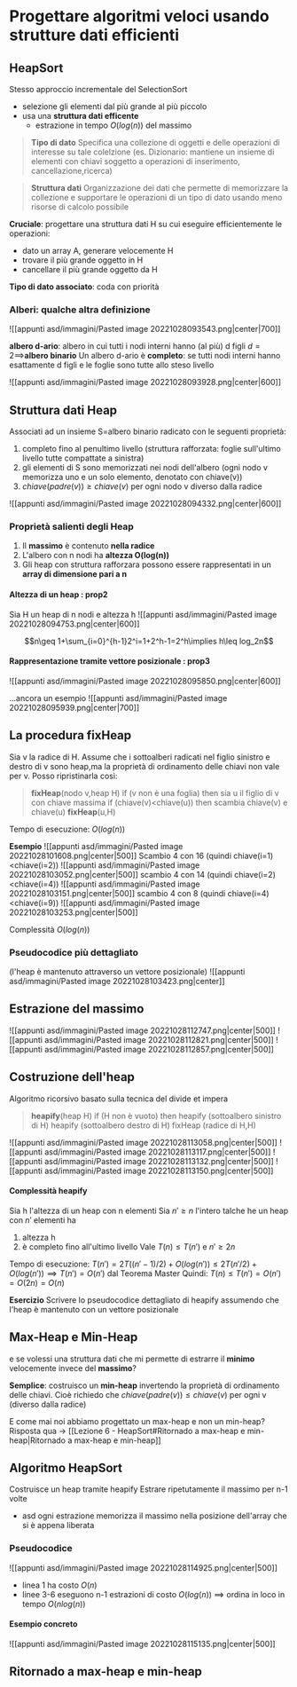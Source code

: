 # Progettare algoritmi veloci usando strutture dati efficienti

## HeapSort
Stesso approccio incrementale del SelectionSort
- selezione gli elementi dal più grande al più piccolo
- usa una **struttura dati efficente**
	- estrazione in tempo $O(log(n))$ del massimo

>**Tipo di dato** Specifica una collezione di oggetti e delle operazioni di interesse su tale colelzione (es. Dizionario: mantiene un insieme di elementi con chiavi soggetto a operazioni di inserimento, cancellazione,ricerca)

>**Struttura dati** Organizzazione dei dati che permette di memorizzare la collezione e supportare le operazioni di un tipo di dato usando meno risorse di calcolo possibile

**Cruciale**: progettare una struttura dati H su cui eseguire efficientemente le operazioni:
- dato un array A, generare velocemente H
- trovare il più grande oggetto in H
- cancellare il più grande oggetto da H

**Tipo di dato associato**: coda con priorità

### Alberi: qualche altra definizione

![[appunti asd/immagini/Pasted image 20221028093543.png|center|700]]

**albero d-ario**: albero in cui tutti i nodi interni hanno (al più) d figli
$d=2\implies$**albero binario**
Un albero d-ario è **completo**: se tutti nodi interni hanno esattamente d figli e le foglie sono tutte allo steso livello

![[appunti asd/immagini/Pasted image 20221028093928.png|center|600]]


## Struttura dati Heap
Associati ad un insieme S=albero binario radicato con le seguenti proprietà:
1. completo fino al penultimo livello (struttura rafforzata: foglie sull'ultimo livello tutte compattate a sinistra)
2. gli elementi di S sono memorizzati nei nodi dell'albero (ogni nodo v memorizza uno e un solo elemento, denotato con chiave(v))
3. $chiave(padre(v))\geq chiave(v)$ per ogni nodo v diverso dalla radice


![[appunti asd/immagini/Pasted image 20221028094332.png|center|600]]

### Proprietà salienti degli Heap
1. Il **massimo** è contenuto **nella radice**
2. L'albero con n nodi ha **altezza O(log(n))**
3. Gli heap con struttura rafforzara possono essere rappresentati in un **array di dimensione pari a n**
#### Altezza di un heap : prop2
Sia H un heap di n nodi e altezza h
![[appunti asd/immagini/Pasted image 20221028094753.png|center|600]]

$$n\geq 1+\sum_{i=0}^{h-1}2^i=1+2^h-1=2^h\implies h\leq log_2n$$
#### Rappresentazione tramite vettore posizionale : prop3

![[appunti asd/immagini/Pasted image 20221028095850.png|center|600]]

...ancora un esempio
![[appunti asd/immagini/Pasted image 20221028095939.png|center|700]]

## La procedura fixHeap

Sia v la radice di H. Assume che i sottoalberi radicati nel figlio sinistro e destro di v sono heap,ma la proprietà di ordinamento delle chiavi non vale per v. Posso ripristinarla così:

> **fixHeap**(nodo v,heap H)
> if (v non è una foglia) then
> 	sia u il figlio di v con chiave massima
> 	if (chiave(v)$\lt$chiave(u)) then
> 		scambia chiave(v) e chiave(u)
> 		**fixHeap**(u,H)

Tempo di esecuzione: $O(log(n))$

**Esempio**
![[appunti asd/immagini/Pasted image 20221028101608.png|center|500]]
Scambio 4 con 16 (quindi chiave(i=1)<chiave(i=2))
![[appunti asd/immagini/Pasted image 20221028103052.png|center|500]]
scambio 4 con 14 (quindi chiave(i=2)<chiave(i=4))
![[appunti asd/immagini/Pasted image 20221028103151.png|center|500]]
scambio 4 con 8 (quindi chiave(i=4)<chiave(i=9))
![[appunti asd/immagini/Pasted image 20221028103253.png|center|500]]

Complessità $O(log(n))$
### Pseudocodice più dettagliato
(l'heap è mantenuto attraverso un vettore posizionale)
![[appunti asd/immagini/Pasted image 20221028103423.png|center]]

## Estrazione del massimo

![[appunti asd/immagini/Pasted image 20221028112747.png|center|500]]
![[appunti asd/immagini/Pasted image 20221028112821.png|center|500]]
![[appunti asd/immagini/Pasted image 20221028112857.png|center|500]]

## Costruzione dell'heap

Algoritmo ricorsivo basato sulla tecnica del divide et impera
>**heapify**(heap H)
>if (H non è vuoto) then
>	heapify (sottoalbero sinistro di H)
>	heapify (sottoalbero destro di H)
>	fixHeap (radice di H,H)

![[appunti asd/immagini/Pasted image 20221028113058.png|center|500]]
![[appunti asd/immagini/Pasted image 20221028113117.png|center|500]]
![[appunti asd/immagini/Pasted image 20221028113132.png|center|500]]
![[appunti asd/immagini/Pasted image 20221028113150.png|center|500]]

#### Complessità heapify

Sia h l'altezza di un heap con n elementi
Sia $n'\geq n$ l'intero talche he un heap con $n'$ elementi ha
1. altezza h
2. è completo fino all'ultimo livello
Vale $T(n)\leq T(n')$ e $n'\geq 2n$

Tempo di esecuzione: $T(n')=2T((n'-1)/2)+O(log(n'))\leq 2T(n'/2)+O(log(n'))\implies T(n')=O(n')$ dal Teorema Master
Quindi: $T(n)\leq T(n')=O(n')=O(2n)=O(n)$

**Esercizio**
Scrivere lo pseudocodice dettagliato di heapify assumendo che l'heap è mantenuto con un vettore posizionale

## Max-Heap e Min-Heap

e se volessi una struttura dati che mi permette di estrarre il **minimo** velocemente invece del **massimo**?

**Semplice**: costruisco un **min-heap** invertendo la proprietà di ordinamento delle chiavi. Cioè richiedo che $chiave(padre(v))\leq chiave(v)$ per ogni v (diverso dalla radice)

E come mai noi abbiamo progettato un max-heap e non un min-heap?
Risposta qua $\to$ [[Lezione 6 - HeapSort#Ritornado a max-heap e min-heap|Ritornado a max-heap e min-heap]]

## Algoritmo HeapSort

Costruisce un heap tramite heapify
Estrare ripetutamente il massimo per n-1 volte
- asd ogni estrazione memorizza il massimo nella posizione dell'array che si è appena liberata

### Pseudocodice
![[appunti asd/immagini/Pasted image 20221028114925.png|center|500]]

- linea 1 ha costo $O(n)$
- linee 3-6 eseguono n-1 estrazioni di costo $O(log(n))$
$\implies$ ordina in loco in tempo $O(nlog(n))$

#### Esempio concreto

![[appunti asd/immagini/Pasted image 20221028115135.png|center|500]]



## Ritornado a max-heap e min-heap
